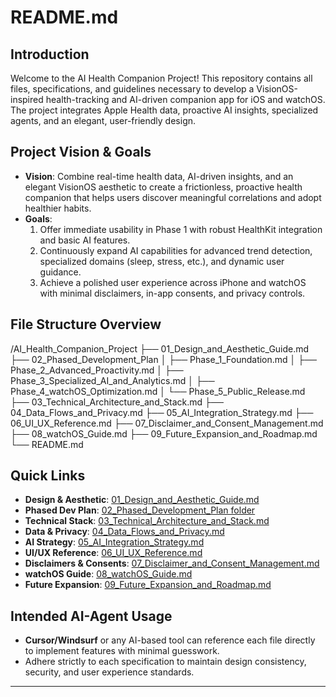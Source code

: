 # README.md

## Introduction
Welcome to the AI Health Companion Project! This repository contains all files, specifications, and guidelines necessary to develop a VisionOS-inspired health-tracking and AI-driven companion app for iOS and watchOS. The project integrates Apple Health data, proactive AI insights, specialized agents, and an elegant, user-friendly design.

## Project Vision & Goals
- **Vision**: Combine real-time health data, AI-driven insights, and an elegant VisionOS aesthetic to create a frictionless, proactive health companion that helps users discover meaningful correlations and adopt healthier habits.
- **Goals**:
  1. Offer immediate usability in Phase 1 with robust HealthKit integration and basic AI features.
  2. Continuously expand AI capabilities for advanced trend detection, specialized domains (sleep, stress, etc.), and dynamic user guidance.
  3. Achieve a polished user experience across iPhone and watchOS with minimal disclaimers, in-app consents, and privacy controls.

## File Structure Overview
/AI_Health_Companion_Project
├── 01_Design_and_Aesthetic_Guide.md
├── 02_Phased_Development_Plan
│   ├── Phase_1_Foundation.md
│   ├── Phase_2_Advanced_Proactivity.md
│   ├── Phase_3_Specialized_AI_and_Analytics.md
│   ├── Phase_4_watchOS_Optimization.md
│   └── Phase_5_Public_Release.md
├── 03_Technical_Architecture_and_Stack.md
├── 04_Data_Flows_and_Privacy.md
├── 05_AI_Integration_Strategy.md
├── 06_UI_UX_Reference.md
├── 07_Disclaimer_and_Consent_Management.md
├── 08_watchOS_Guide.md
├── 09_Future_Expansion_and_Roadmap.md
└── README.md
## Quick Links
- **Design & Aesthetic**: [01_Design_and_Aesthetic_Guide.md](./01_Design_and_Aesthetic_Guide.md)
- **Phased Dev Plan**: [02_Phased_Development_Plan folder](./02_Phased_Development_Plan)
- **Technical Stack**: [03_Technical_Architecture_and_Stack.md](./03_Technical_Architecture_and_Stack.md)
- **Data & Privacy**: [04_Data_Flows_and_Privacy.md](./04_Data_Flows_and_Privacy.md)
- **AI Strategy**: [05_AI_Integration_Strategy.md](./05_AI_Integration_Strategy.md)
- **UI/UX Reference**: [06_UI_UX_Reference.md](./06_UI_UX_Reference.md)
- **Disclaimers & Consents**: [07_Disclaimer_and_Consent_Management.md](./07_Disclaimer_and_Consent_Management.md)
- **watchOS Guide**: [08_watchOS_Guide.md](./08_watchOS_Guide.md)
- **Future Expansion**: [09_Future_Expansion_and_Roadmap.md](./09_Future_Expansion_and_Roadmap.md)

## Intended AI-Agent Usage
- **Cursor/Windsurf** or any AI-based tool can reference each file directly to implement features with minimal guesswork.
- Adhere strictly to each specification to maintain design consistency, security, and user experience standards.

---
